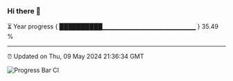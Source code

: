 ### Hi there 👋

⏳ Year progress { ██████████▁▁▁▁▁▁▁▁▁▁▁▁▁▁▁▁▁▁▁▁ } 35.49 %

---

⏰ Updated on Thu, 09 May 2024 21:36:34 GMT

![Progress Bar CI](https://github.com/IshwaranRudhara/GIT-ACTION/workflows/Progress%20Bar%20CI/badge.svg)
